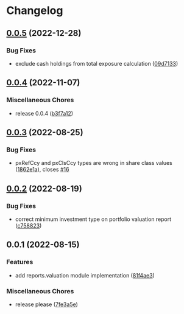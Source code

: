 # Changelog

## [0.0.5](https://github.com/teloscube/decaf-client-javascript-extras/compare/v0.0.4...v0.0.5) (2022-12-28)


### Bug Fixes

* exclude cash holdings from total exposure calculation ([09d7133](https://github.com/teloscube/decaf-client-javascript-extras/commit/09d7133515d9670dc3c5a641dd84d1e57fa5d5ee))

## [0.0.4](https://github.com/teloscube/decaf-client-javascript-extras/compare/v0.0.3...v0.0.4) (2022-11-07)


### Miscellaneous Chores

* release 0.0.4 ([b3f7a12](https://github.com/teloscube/decaf-client-javascript-extras/commit/b3f7a12b5dbd1ffac7db06f03958d71581889d92))

## [0.0.3](https://github.com/teloscube/decaf-client-javascript-extras/compare/v0.0.2...v0.0.3) (2022-08-25)


### Bug Fixes

* pxRefCcy and pxClsCcy types are wrong in share class values ([1862e1a](https://github.com/teloscube/decaf-client-javascript-extras/commit/1862e1abde3d6e5f8a539233e1408557e9465b07)), closes [#16](https://github.com/teloscube/decaf-client-javascript-extras/issues/16)

## [0.0.2](https://github.com/teloscube/decaf-client-javascript-extras/compare/v0.0.1...v0.0.2) (2022-08-19)


### Bug Fixes

* correct minimum investment type on portfolio valuation report ([c758823](https://github.com/teloscube/decaf-client-javascript-extras/commit/c758823145ae8d575b160727c1152bbb4a425ab3))

## 0.0.1 (2022-08-15)


### Features

* add reports.valuation module implementation ([81f4ae3](https://github.com/teloscube/decaf-client-javascript-extras/commit/81f4ae345687be58541f8cd12eea3146522d0116))


### Miscellaneous Chores

* release please ([7fe3a5e](https://github.com/teloscube/decaf-client-javascript-extras/commit/7fe3a5e86094785c60fc710ead1310e30640bcd9))
